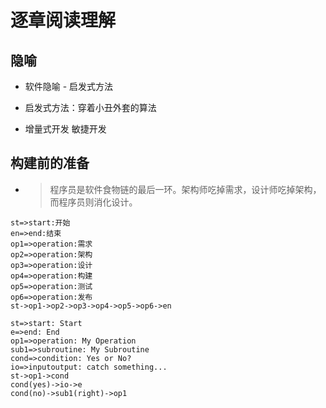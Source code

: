 # 逐章阅读理解
## 隐喻

- 软件隐喻 - 启发式方法

- 启发式方法：穿着小丑外套的算法

- 增量式开发 敏捷开发

## 构建前的准备
- > 程序员是软件食物链的最后一环。架构师吃掉需求，设计师吃掉架构，而程序员则消化设计。


```flow
st=>start:开始
en=>end:结束
op1=>operation:需求
op2=>operation:架构
op3=>operation:设计
op4=>operation:构建
op5=>operation:测试
op6=>operation:发布
st->op1->op2->op3->op4->op5->op6->en
```

```flow
st=>start: Start
e=>end: End
op1=>operation: My Operation
sub1=>subroutine: My Subroutine
cond=>condition: Yes or No?
io=>inputoutput: catch something...
st->op1->cond
cond(yes)->io->e
cond(no)->sub1(right)->op1
```